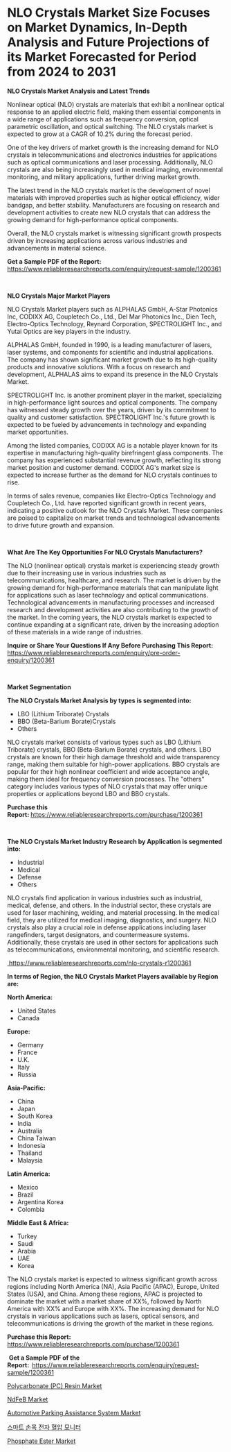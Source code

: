 <p><h1>NLO Crystals Market Size Focuses on Market Dynamics, In-Depth Analysis and Future Projections of its Market Forecasted for Period from 2024 to 2031</h1></p><p><strong>NLO Crystals Market Analysis and Latest Trends</strong></p>
<p><p>Nonlinear optical (NLO) crystals are materials that exhibit a nonlinear optical response to an applied electric field, making them essential components in a wide range of applications such as frequency conversion, optical parametric oscillation, and optical switching. The NLO crystals market is expected to grow at a CAGR of 10.2% during the forecast period.</p><p>One of the key drivers of market growth is the increasing demand for NLO crystals in telecommunications and electronics industries for applications such as optical communications and laser processing. Additionally, NLO crystals are also being increasingly used in medical imaging, environmental monitoring, and military applications, further driving market growth.</p><p>The latest trend in the NLO crystals market is the development of novel materials with improved properties such as higher optical efficiency, wider bandgap, and better stability. Manufacturers are focusing on research and development activities to create new NLO crystals that can address the growing demand for high-performance optical components.</p><p>Overall, the NLO crystals market is witnessing significant growth prospects driven by increasing applications across various industries and advancements in material science.</p></p>
<p><strong>Get a Sample PDF of the Report:&nbsp;</strong> <a href="https://www.reliableresearchreports.com/enquiry/request-sample/1200361">https://www.reliableresearchreports.com/enquiry/request-sample/1200361</a></p>
<p>&nbsp;</p>
<p><strong>NLO Crystals Major Market Players</strong></p>
<p><p>NLO Crystals Market players such as ALPHALAS GmbH, A-Star Photonics Inc, CODIXX AG, Coupletech Co., Ltd., Del Mar Photonics Inc., Dien Tech, Electro-Optics Technology, Reynard Corporation, SPECTROLIGHT Inc., and Yutai Optics are key players in the industry.</p><p>ALPHALAS GmbH, founded in 1990, is a leading manufacturer of lasers, laser systems, and components for scientific and industrial applications. The company has shown significant market growth due to its high-quality products and innovative solutions. With a focus on research and development, ALPHALAS aims to expand its presence in the NLO Crystals Market.</p><p>SPECTROLIGHT Inc. is another prominent player in the market, specializing in high-performance light sources and optical components. The company has witnessed steady growth over the years, driven by its commitment to quality and customer satisfaction. SPECTROLIGHT Inc.'s future growth is expected to be fueled by advancements in technology and expanding market opportunities.</p><p>Among the listed companies, CODIXX AG is a notable player known for its expertise in manufacturing high-quality birefringent glass components. The company has experienced substantial revenue growth, reflecting its strong market position and customer demand. CODIXX AG's market size is expected to increase further as the demand for NLO crystals continues to rise.</p><p>In terms of sales revenue, companies like Electro-Optics Technology and Coupletech Co., Ltd. have reported significant growth in recent years, indicating a positive outlook for the NLO Crystals Market. These companies are poised to capitalize on market trends and technological advancements to drive future growth and expansion.</p></p>
<p>&nbsp;</p>
<p><strong>What Are The Key Opportunities For NLO Crystals Manufacturers?</strong></p>
<p><p>The NLO (nonlinear optical) crystals market is experiencing steady growth due to their increasing use in various industries such as telecommunications, healthcare, and research. The market is driven by the growing demand for high-performance materials that can manipulate light for applications such as laser technology and optical communications. Technological advancements in manufacturing processes and increased research and development activities are also contributing to the growth of the market. In the coming years, the NLO crystals market is expected to continue expanding at a significant rate, driven by the increasing adoption of these materials in a wide range of industries.</p></p>
<p><strong>Inquire or Share Your Questions If Any Before Purchasing This Report:</strong> <a href="https://www.reliableresearchreports.com/enquiry/pre-order-enquiry/1200361">https://www.reliableresearchreports.com/enquiry/pre-order-enquiry/1200361</a></p>
<p>&nbsp;</p>
<p><strong>Market Segmentation</strong></p>
<p><strong>The NLO Crystals Market Analysis by types is segmented into:</strong></p>
<p><ul><li>LBO (Lithium Triborate) Crystals</li><li>BBO (Beta-Barium Borate)Crystals</li><li>Others</li></ul></p>
<p><p>NLO crystals market consists of various types such as LBO (Lithium Triborate) crystals, BBO (Beta-Barium Borate) crystals, and others. LBO crystals are known for their high damage threshold and wide transparency range, making them suitable for high-power applications. BBO crystals are popular for their high nonlinear coefficient and wide acceptance angle, making them ideal for frequency conversion processes. The "others" category includes various types of NLO crystals that may offer unique properties or applications beyond LBO and BBO crystals.</p></p>
<p><strong>Purchase this Report:&nbsp;</strong><a href="https://www.reliableresearchreports.com/purchase/1200361">https://www.reliableresearchreports.com/purchase/1200361</a></p>
<p>&nbsp;</p>
<p><strong>The NLO Crystals Market Industry Research by Application is segmented into:</strong></p>
<p><ul><li>Industrial</li><li>Medical</li><li>Defense</li><li>Others</li></ul></p>
<p><p>NLO crystals find application in various industries such as industrial, medical, defense, and others. In the industrial sector, these crystals are used for laser machining, welding, and material processing. In the medical field, they are utilized for medical imaging, diagnostics, and surgery. NLO crystals also play a crucial role in defense applications including laser rangefinders, target designators, and countermeasure systems. Additionally, these crystals are used in other sectors for applications such as telecommunications, environmental monitoring, and scientific research.</p></p>
<p><a href="https://www.reliableresearchreports.com/nlo-crystals-r1200361">&nbsp;https://www.reliableresearchreports.com/nlo-crystals-r1200361</a></p>
<p><strong>In terms of Region, the NLO Crystals Market Players available by Region are:</strong></p>
<p>
    <p> <strong> North America: </strong>
        <ul>
            <li>United States</li>
            <li>Canada</li>
        </ul>
        </p> 
    <p> <strong> Europe: </strong>
        <ul>
            <li>Germany</li>
            <li>France</li>
            <li>U.K.</li>
            <li>Italy</li>
            <li>Russia</li>
        </ul>
        </p> 
    <p> <strong> Asia-Pacific: </strong>
        <ul>
            <li>China</li>
            <li>Japan</li>
            <li>South Korea</li>
            <li>India</li>
            <li>Australia</li>
            <li>China Taiwan</li>
            <li>Indonesia</li>
            <li>Thailand</li>
            <li>Malaysia</li>
        </ul>
        </p> 
    <p> <strong> Latin America: </strong>
        <ul>
            <li>Mexico</li>
            <li>Brazil</li>
            <li>Argentina Korea</li>
            <li>Colombia</li>
        </ul>
        </p> 
    <p> <strong> Middle East & Africa: </strong>
        <ul>
            <li>Turkey</li>
            <li>Saudi</li>
            <li>Arabia</li>
            <li>UAE</li>
            <li>Korea</li>
        </ul>
    </p>
    </p>
<p><p>The NLO crystals market is expected to witness significant growth across regions including North America (NA), Asia Pacific (APAC), Europe, United States (USA), and China. Among these regions, APAC is projected to dominate the market with a market share of XX%, followed by North America with XX% and Europe with XX%. The increasing demand for NLO crystals in various applications such as lasers, optical sensors, and telecommunications is driving the growth of the market in these regions.</p></p>
<p><strong>Purchase this Report: </strong><a href="https://www.reliableresearchreports.com/purchase/1200361">https://www.reliableresearchreports.com/purchase/1200361</a></p>
<p>&nbsp;<strong>Get a Sample PDF of the Report:&nbsp;&nbsp;</strong><a href="https://www.reliableresearchreports.com/enquiry/request-sample/1200361">https://www.reliableresearchreports.com/enquiry/request-sample/1200361</a></p>
<p><strong></strong></p>
<p><p><a href="https://www.linkedin.com/pulse/analyzing-polycarbonate-pc-resin-market-global-industry-perspective-9q05e">Polycarbonate (PC) Resin Market</a></p><p><a href="https://github.com/zmnbyevx75/Market-Research-Report-List-1/blob/main/ndfeb-market.md">NdFeB Market</a></p><p><a href="https://www.linkedin.com/pulse/analyzing-automotive-parking-assistance-system-market-global-uvu5e">Automotive Parking Assistance System Market</a></p><p><a href="https://github.com/ZacharyScthmitt4465/Market-Research-Report-List-2/blob/main/8492585118554.md">스마트 손목 전자 혈압 모니터</a></p><p><a href="https://github.com/mooaaztarek/Market-Research-Report-List-1/blob/main/phosphate-ester-market.md">Phosphate Ester Market</a></p></p>